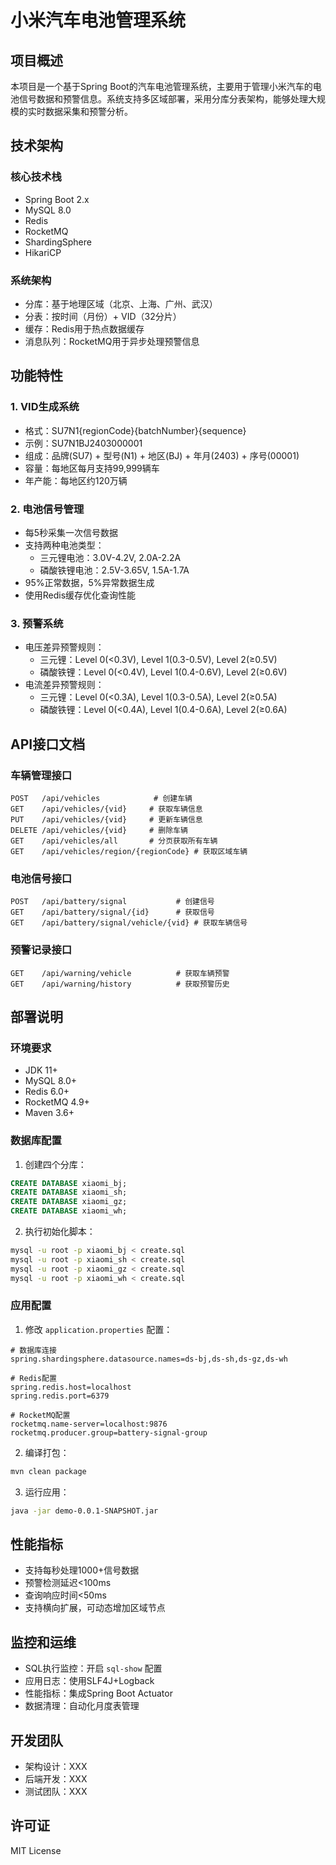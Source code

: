 # 小米汽车电池管理系统

## 项目概述
本项目是一个基于Spring Boot的汽车电池管理系统，主要用于管理小米汽车的电池信号数据和预警信息。系统支持多区域部署，采用分库分表架构，能够处理大规模的实时数据采集和预警分析。

## 技术架构

### 核心技术栈
- Spring Boot 2.x
- MySQL 8.0
- Redis
- RocketMQ
- ShardingSphere
- HikariCP

### 系统架构
- 分库：基于地理区域（北京、上海、广州、武汉）
- 分表：按时间（月份）+ VID（32分片）
- 缓存：Redis用于热点数据缓存
- 消息队列：RocketMQ用于异步处理预警信息

## 功能特性

### 1. VID生成系统
- 格式：SU7N1{regionCode}{batchNumber}{sequence}
- 示例：SU7N1BJ2403000001
- 组成：品牌(SU7) + 型号(N1) + 地区(BJ) + 年月(2403) + 序号(00001)
- 容量：每地区每月支持99,999辆车
- 年产能：每地区约120万辆

### 2. 电池信号管理
- 每5秒采集一次信号数据
- 支持两种电池类型：
  * 三元锂电池：3.0V-4.2V, 2.0A-2.2A
  * 磷酸铁锂电池：2.5V-3.65V, 1.5A-1.7A
- 95%正常数据，5%异常数据生成
- 使用Redis缓存优化查询性能

### 3. 预警系统
- 电压差异预警规则：
  * 三元锂：Level 0(<0.3V), Level 1(0.3-0.5V), Level 2(≥0.5V)
  * 磷酸铁锂：Level 0(<0.4V), Level 1(0.4-0.6V), Level 2(≥0.6V)
- 电流差异预警规则：
  * 三元锂：Level 0(<0.3A), Level 1(0.3-0.5A), Level 2(≥0.5A)
  * 磷酸铁锂：Level 0(<0.4A), Level 1(0.4-0.6A), Level 2(≥0.6A)

## API接口文档

### 车辆管理接口
```
POST   /api/vehicles            # 创建车辆
GET    /api/vehicles/{vid}     # 获取车辆信息
PUT    /api/vehicles/{vid}     # 更新车辆信息
DELETE /api/vehicles/{vid}     # 删除车辆
GET    /api/vehicles/all       # 分页获取所有车辆
GET    /api/vehicles/region/{regionCode} # 获取区域车辆
```

### 电池信号接口
```
POST   /api/battery/signal           # 创建信号
GET    /api/battery/signal/{id}      # 获取信号
GET    /api/battery/signal/vehicle/{vid} # 获取车辆信号
```

### 预警记录接口
```
GET    /api/warning/vehicle          # 获取车辆预警
GET    /api/warning/history          # 获取预警历史
```

## 部署说明

### 环境要求
- JDK 11+
- MySQL 8.0+
- Redis 6.0+
- RocketMQ 4.9+
- Maven 3.6+

### 数据库配置
1. 创建四个分库：
```sql
CREATE DATABASE xiaomi_bj;
CREATE DATABASE xiaomi_sh;
CREATE DATABASE xiaomi_gz;
CREATE DATABASE xiaomi_wh;
```

2. 执行初始化脚本：
```bash
mysql -u root -p xiaomi_bj < create.sql
mysql -u root -p xiaomi_sh < create.sql
mysql -u root -p xiaomi_gz < create.sql
mysql -u root -p xiaomi_wh < create.sql
```

### 应用配置
1. 修改 `application.properties` 配置：
```properties
# 数据库连接
spring.shardingsphere.datasource.names=ds-bj,ds-sh,ds-gz,ds-wh

# Redis配置
spring.redis.host=localhost
spring.redis.port=6379

# RocketMQ配置
rocketmq.name-server=localhost:9876
rocketmq.producer.group=battery-signal-group
```

2. 编译打包：
```bash
mvn clean package
```

3. 运行应用：
```bash
java -jar demo-0.0.1-SNAPSHOT.jar
```

## 性能指标
- 支持每秒处理1000+信号数据
- 预警检测延迟<100ms
- 查询响应时间<50ms
- 支持横向扩展，可动态增加区域节点

## 监控和运维
- SQL执行监控：开启 `sql-show` 配置
- 应用日志：使用SLF4J+Logback
- 性能指标：集成Spring Boot Actuator
- 数据清理：自动化月度表管理

## 开发团队
- 架构设计：XXX
- 后端开发：XXX
- 测试团队：XXX

## 许可证
MIT License
